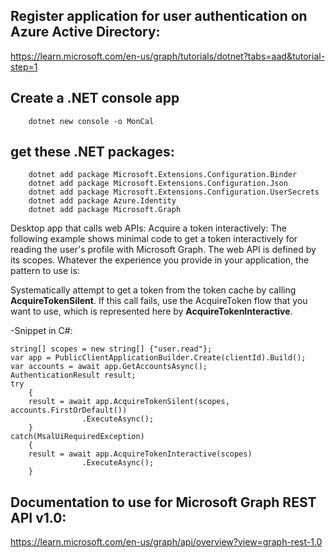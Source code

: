 ## Register application for user authentication on Azure Active Directory:

https://learn.microsoft.com/en-us/graph/tutorials/dotnet?tabs=aad&tutorial-step=1

## Create a .NET console app
```
    dotnet new console -o MonCal
```

## get these .NET packages:
```
    dotnet add package Microsoft.Extensions.Configuration.Binder
    dotnet add package Microsoft.Extensions.Configuration.Json
    dotnet add package Microsoft.Extensions.Configuration.UserSecrets
    dotnet add package Azure.Identity
    dotnet add package Microsoft.Graph
```

Desktop app that calls web APIs: Acquire a token interactively:
The following example shows minimal code to get a token interactively for reading the user's profile with Microsoft Graph.
The web API is defined by its scopes. Whatever the experience you provide in your application, the pattern to use is:

Systematically attempt to get a token from the token cache by calling **AcquireTokenSilent**.
If this call fails, use the AcquireToken flow that you want to use, which is represented here by **AcquireTokenInteractive**.

-Snippet in C#:
```
string[] scopes = new string[] {"user.read"};
var app = PublicClientApplicationBuilder.Create(clientId).Build();
var accounts = await app.GetAccountsAsync();
AuthenticationResult result;
try
    {
    result = await app.AcquireTokenSilent(scopes, accounts.FirstOrDefault())
                .ExecuteAsync();
    }
catch(MsalUiRequiredException)
    {
    result = await app.AcquireTokenInteractive(scopes)
                .ExecuteAsync();
    }
```

## Documentation to use for Microsoft Graph REST API v1.0:

https://learn.microsoft.com/en-us/graph/api/overview?view=graph-rest-1.0
